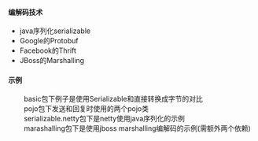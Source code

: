 #### 编解码技术
- java序列化serializable
- Google的Protobuf
- Facebook的Thrift
- JBoss的Marshalling

#### 示例
&emsp;&emsp; basic包下例子是使用Serializable和直接转换成字节的对比    
&emsp;&emsp; pojo包下发送和回复时使用的两个pojo类    
&emsp;&emsp; serializable.netty包下是netty使用java序列化的示例     
&emsp;&emsp; marashalling包下是使用jboss marshalling编解码的示例(需额外两个依赖)